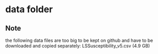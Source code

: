 # data folder

## Note
the following data files are too big to be kept on github and have to be downloaded and copied separately:
LSSusceptibility_v5.csv (4.9 GB)
